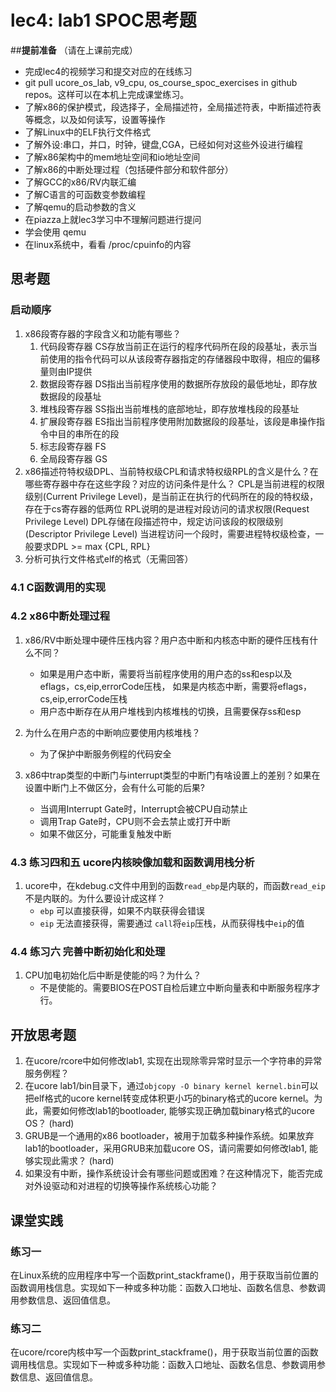 # lec4: lab1 SPOC思考题

##**提前准备**
（请在上课前完成）

 - 完成lec4的视频学习和提交对应的在线练习
 - git pull ucore_os_lab, v9_cpu, os_course_spoc_exercises in github repos。这样可以在本机上完成课堂练习。
 - 了解x86的保护模式，段选择子，全局描述符，全局描述符表，中断描述符表等概念，以及如何读写，设置等操作
 - 了解Linux中的ELF执行文件格式
 - 了解外设:串口，并口，时钟，键盘,CGA，已经如何对这些外设进行编程
 - 了解x86架构中的mem地址空间和io地址空间
 - 了解x86的中断处理过程（包括硬件部分和软件部分）
 - 了解GCC的x86/RV内联汇编
 - 了解C语言的可函数变参数编程
 - 了解qemu的启动参数的含义
 - 在piazza上就lec3学习中不理解问题进行提问
 - 学会使用 qemu
 - 在linux系统中，看看 /proc/cpuinfo的内容

## 思考题

### 启动顺序

1. x86段寄存器的字段含义和功能有哪些？
    1. 代码段寄存器 CS存放当前正在运行的程序代码所在段的段基址，表示当前使用的指令代码可以从该段寄存器指定的存储器段中取得，相应的偏移量则由IP提供
    2. 数据段寄存器 DS指出当前程序使用的数据所存放段的最低地址，即存放数据段的段基址
    3. 堆栈段寄存器 SS指出当前堆栈的底部地址，即存放堆栈段的段基址
    4. 扩展段寄存器 ES指出当前程序使用附加数据段的段基址，该段是串操作指令中目的串所在的段
    5. 标志段寄存器 FS
    6. 全局段寄存器 GS
2. x86描述符特权级DPL、当前特权级CPL和请求特权级RPL的含义是什么？在哪些寄存器中存在这些字段？对应的访问条件是什么？
    CPL是当前进程的权限级别(Current Privilege Level)，是当前正在执行的代码所在的段的特权级，存在于cs寄存器的低两位
    RPL说明的是进程对段访问的请求权限(Request Privilege Level)
    DPL存储在段描述符中，规定访问该段的权限级别(Descriptor Privilege Level)
    当进程访问一个段时，需要进程特权级检查，一般要求DPL >= max {CPL, RPL}
3. 分析可执行文件格式elf的格式（无需回答）

### 4.1 C函数调用的实现

### 4.2 x86中断处理过程

1. x86/RV中断处理中硬件压栈内容？用户态中断和内核态中断的硬件压栈有什么不同？
    * 如果是用户态中断，需要将当前程序使用的用户态的ss和esp以及eflags，cs,eip,errorCode压栈，
      如果是内核态中断，需要将eflags，cs,eip,errorCode压栈
    * 用户态中断存在从用户堆栈到内核堆栈的切换，且需要保存ss和esp
    
2. 为什么在用户态的中断响应要使用内核堆栈？
    * 为了保护中断服务例程的代码安全
3. x86中trap类型的中断门与interrupt类型的中断门有啥设置上的差别？如果在设置中断门上不做区分，会有什么可能的后果?
    * 当调用Interrupt Gate时，Interrupt会被CPU自动禁止
    * 调用Trap Gate时，CPU则不会去禁止或打开中断
    * 如果不做区分，可能重复触发中断

### 4.3 练习四和五 ucore内核映像加载和函数调用栈分析

1. ucore中，在kdebug.c文件中用到的函数`read_ebp`是内联的，而函数`read_eip`不是内联的。为什么要设计成这样？
    * `ebp` 可以直接获得，如果不内联获得会错误
    * `eip` 无法直接获得，需要通过 `call`将`eip`压栈，从而获得栈中`eip`的值
### 4.4 练习六 完善中断初始化和处理

1. CPU加电初始化后中断是使能的吗？为什么？
    * 不是使能的。需要BIOS在POST自检后建立中断向量表和中断服务程序才行。

## 开放思考题

1. 在ucore/rcore中如何修改lab1, 实现在出现除零异常时显示一个字符串的异常服务例程？
2. 在ucore lab1/bin目录下，通过`objcopy -O binary kernel kernel.bin`可以把elf格式的ucore kernel转变成体积更小巧的binary格式的ucore kernel。为此，需要如何修改lab1的bootloader, 能够实现正确加载binary格式的ucore OS？ (hard)
3. GRUB是一个通用的x86 bootloader，被用于加载多种操作系统。如果放弃lab1的bootloader，采用GRUB来加载ucore OS，请问需要如何修改lab1, 能够实现此需求？ (hard)
4. 如果没有中断，操作系统设计会有哪些问题或困难？在这种情况下，能否完成对外设驱动和对进程的切换等操作系统核心功能？

## 课堂实践
### 练习一
在Linux系统的应用程序中写一个函数print_stackframe()，用于获取当前位置的函数调用栈信息。实现如下一种或多种功能：函数入口地址、函数名信息、参数调用参数信息、返回值信息。

### 练习二
在ucore/rcore内核中写一个函数print_stackframe()，用于获取当前位置的函数调用栈信息。实现如下一种或多种功能：函数入口地址、函数名信息、参数调用参数信息、返回值信息。
